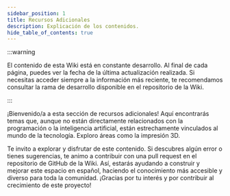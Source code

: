 ```yaml
---
sidebar_position: 1
title: Recursos Adicionales
description: Explicación de los contenidos.
hide_table_of_contents: true
---
```


:::warning

El contenido de esta Wiki está en constante desarrollo. Al final de cada página,
puedes ver la fecha de la última actualización realizada. Si necesitas acceder
siempre a la información más reciente, te recomendamos consultar la rama de
desarrollo disponible en el repositorio de la Wiki.

:::

¡Bienvenido/a a esta sección de recursos adicionales! Aquí encontrarás temas
que, aunque no están directamente relacionados con la programación o la
inteligencia artificial, están estrechamente vinculados al mundo de la
tecnología. Exploro áreas como la impresión 3D.

Te invito a explorar y disfrutar de este contenido. Si descubres algún error o
tienes sugerencias, te animo a contribuir con una pull request en el repositorio
de GitHub de la Wiki. Así, estarás ayudando a construir y mejorar este espacio
en español, haciendo el conocimiento más accesible y diverso para toda la
comunidad. ¡Gracias por tu interés y por contribuir al crecimiento de este
proyecto!
